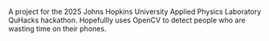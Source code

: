 A project for the 2025 Johns Hopkins University Applied Physics Laboratory QuHacks hackathon.
Hopefullly uses OpenCV to detect people who are wasting time on their phones.